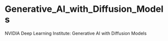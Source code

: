 # Generative_AI_with_Diffusion_Models
NVIDIA Deep Learning Institute: Generative AI with Diffusion Models
